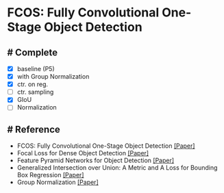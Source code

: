 # FCOS: Fully Convolutional One-Stage Object Detection

## # Complete
- [X] baseline (P5)
- [X] with Group Normalization
- [X] ctr. on reg.
- [ ] ctr. sampling
- [X] GIoU
- [ ] Normalization

## # Reference
- FCOS: Fully Convolutional One-Stage Object Detection [[Paper]](https://arxiv.org/abs/1904.01355)
- Focal Loss for Dense Object Detection [[Paper]](https://arxiv.org/abs/1708.02002)
- Feature Pyramid Networks for Object Detection [[Paper]](https://arxiv.org/abs/1612.03144)
- Generalized Intersection over Union: A Metric and A Loss for Bounding Box Regression [[Paper]](https://arxiv.org/abs/1902.09630)
- Group Normalization [[Paper]](https://arxiv.org/pdf/1803.08494.pdf)

